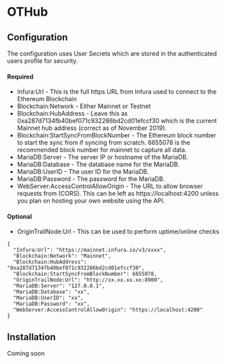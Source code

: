# OTHub


## Configuration

The configuration uses User Secrets which are stored in the authenticated users profile for security.

#### Required
- Infura:Url - This is the full https URL from Infura used to connect to the Ethereum Blockchain
- Blockchain:Network - Either Mainnet or Testnet
- Blockchain:HubAddress - Leave this as 0xa287d7134fb40bef071c932286bd2cd01efccf30 which is the current Mainnet hub address (correct as of November 2019).
- Blockchain:StartSyncFromBlockNumber - The Ethereum block number to start the sync from if syncing from scratch. 6655078 is the recommended block number for mainnet to capture all data.
- MariaDB:Server - The server IP or hostname of the MariaDB.
- MariaDB:Database - The database name for the MariaDB.
- MariaDB:UserID - The user ID for the MariaDB.
- MariaDB:Password - The password for the MariaDB.
- WebServer:AccessControlAllowOrigin - The URL to allow browser requests from (CORS). This can be left as https://localhost:4200 unless you plan on hosting your own website using the API.
#### Optional
- OriginTrailNode:Url - This can be used to perform uptime/online checks

```
{
  "Infura:Url": "https://mainnet.infura.io/v3/xxxx",
  "Blockchain:Network": "Mainnet",
  "Blockchain:HubAddress": "0xa287d7134fb40bef071c932286bd2cd01efccf30",
  "Blockchain:StartSyncFromBlockNumber": 6655078,
  "OriginTrailNode:Url": "http://xx.xx.xx.xx:8900",
  "MariaDB:Server": "127.0.0.1",
  "MariaDB:Database": "xx",
  "MariaDB:UserID": "xx",
  "MariaDB:Password": "xx",
  "WebServer:AccessControlAllowOrigin": "https://localhost:4200"
}
```

## Installation
Coming soon

